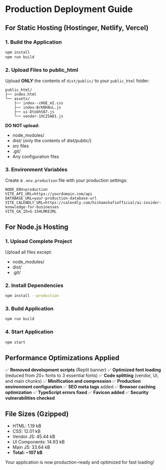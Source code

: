 # Production Deployment Guide

## For Static Hosting (Hostinger, Netlify, Vercel)

### 1. Build the Application
```bash
npm install
npm run build
```

### 2. Upload Files to public_html
Upload **ONLY** the contents of `dist/public/` to your `public_html` folder:

```
public_html/
├── index.html
└── assets/
    ├── index--cHOE_mI.css
    ├── index-BrKNhNvL.js
    ├── ui-DtobhS87.js
    └── vendor-1XCZ5AD1.js
```

**DO NOT upload:**
- node_modules/
- dist/ (only the contents of dist/public/)
- src files
- .git/
- Any configuration files

### 3. Environment Variables
Create a `.env.production` file with your production settings:
```env
NODE_ENV=production
VITE_API_URL=https://yourdomain.com/api
DATABASE_URL=your-production-database-url
VITE_CALENDLY_URL=https://calendly.com/hishamshafiofficial/ai-insider-knowledge-for-businesses
VITE_GA_ID=G-15HLMKE2ML
```

## For Node.js Hosting

### 1. Upload Complete Project
Upload all files except:
- node_modules/
- dist/
- .git/

### 2. Install Dependencies
```bash
npm install --production
```

### 3. Build Application
```bash
npm run build
```

### 4. Start Application
```bash
npm start
```

## Performance Optimizations Applied

✅ **Removed development scripts** (Replit banner)
✅ **Optimized font loading** (reduced from 20+ fonts to 3 essential fonts)
✅ **Code splitting** (vendor, UI, and main chunks)
✅ **Minification and compression**
✅ **Production environment configuration**
✅ **SEO meta tags** added
✅ **Browser caching optimization**
✅ **TypeScript errors fixed**
✅ **Favicon added**
✅ **Security vulnerabilities checked**

## File Sizes (Gzipped)
- HTML: 1.19 kB
- CSS: 12.01 kB
- Vendor JS: 45.44 kB
- UI Components: 14.93 kB
- Main JS: 33.64 kB
- **Total: ~107 kB**

Your application is now production-ready and optimized for fast loading!
